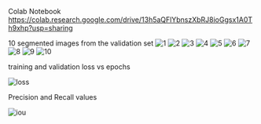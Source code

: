 Colab Notebook https://colab.research.google.com/drive/13h5aQFlYbnszXbRJ8ioGgsx1A0Th9xhp?usp=sharing

10 segmented images from the validation set
![1](https://user-images.githubusercontent.com/113561399/205548582-32cf04ce-2b06-4546-8fa9-b3ce262f7e12.png)
![2](https://user-images.githubusercontent.com/113561399/205548589-0dd828f8-583e-4201-b71f-db03ab374366.png)
![3](https://user-images.githubusercontent.com/113561399/205548595-ae18619a-eaf8-4956-a432-6ed3e0e86985.png)
![4](https://user-images.githubusercontent.com/113561399/205548601-9eabc0e3-049c-4fda-9b21-033713823337.png)
![5](https://user-images.githubusercontent.com/113561399/205548608-7cc126da-9031-45e9-971e-efb6eea81abc.png)
![6](https://user-images.githubusercontent.com/113561399/205548611-efce875c-7f74-403f-9830-b5a541ed6c13.png)
![7](https://user-images.githubusercontent.com/113561399/205548615-52969bb7-3083-4170-a0fc-3cb2be45b304.png)
![8](https://user-images.githubusercontent.com/113561399/205548621-227925f4-2b60-4198-8f2c-22706ac2f0a9.png)
![9](https://user-images.githubusercontent.com/113561399/205548627-55961a77-ff88-4949-99df-3ac3e2976cde.png)
![10](https://user-images.githubusercontent.com/113561399/205548631-822e2710-01ba-4fae-987d-3391379b7e84.png)

training and validation loss vs epochs

![loss](https://user-images.githubusercontent.com/113561399/205548684-b43b28c4-91bf-4971-a32b-b92eace5e53c.png)

Precision and Recall values

![iou](https://user-images.githubusercontent.com/113561399/205548712-6795faea-1e12-400f-a351-e8999a2b43a4.png)
